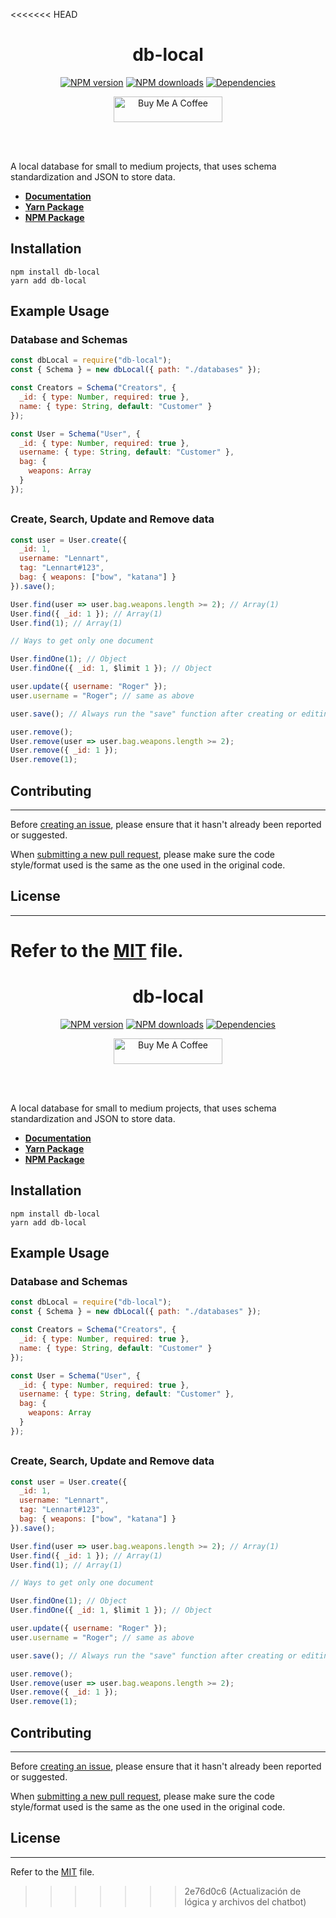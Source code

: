 <<<<<<< HEAD
<div align="center">
	<h1>db-local</h1>
	<p>
		<a href="https://www.npmjs.com/package/db-local"><img src="https://img.shields.io/npm/v/db-local.svg?color=3884FF&label=npm" alt="NPM version" /></a>
	<a href="https://www.npmjs.com/package/db-local"><img src="https://img.shields.io/npm/dt/db-local.svg?color=3884FF" alt="NPM downloads" /></a>
	<a href="https://www.npmjs.com/package/db-local"><img src="https://img.shields.io/badge/dependencies-0-brightgreen?color=3884FF" alt="Dependencies" /></a>
	</p>
	<p>
		<a href="https://www.buymeacoffee.com/lenxsr" target="_blank"><img src="https://cdn.buymeacoffee.com/buttons/default-blue.png" alt="Buy Me A Coffee" height="41" width="174"></a>
	</p>
	<br><br>
</div>

A local database for small to medium projects, that uses schema standardization and JSON to store data.

- **[Documentation](https://lenn.gitbook.io/db-local/)**
- **[Yarn Package](https://yarnpkg.com/package/db-local)**
- **[NPM Package](https://npmjs.com/package/db-local)**

## Installation

```sh-session
npm install db-local
yarn add db-local
```

## Example Usage

<h3>Database and Schemas</h3>

```js
const dbLocal = require("db-local");
const { Schema } = new dbLocal({ path: "./databases" });

const Creators = Schema("Creators", {
  _id: { type: Number, required: true },
  name: { type: String, default: "Customer" }
});

const User = Schema("User", {
  _id: { type: Number, required: true },
  username: { type: String, default: "Customer" },
  bag: {
    weapons: Array
  }
});
```

## <h3>Create, Search, Update and Remove data</h3>

```js
const user = User.create({
  _id: 1,
  username: "Lennart",
  tag: "Lennart#123",
  bag: { weapons: ["bow", "katana"] }
}).save();

User.find(user => user.bag.weapons.length >= 2); // Array(1)
User.find({ _id: 1 }); // Array(1)
User.find(1); // Array(1)

// Ways to get only one document

User.findOne(1); // Object
User.findOne({ _id: 1, $limit 1 }); // Object

user.update({ username: "Roger" });
user.username = "Roger"; // same as above

user.save(); // Always run the "save" function after creating or editing a user

user.remove();
User.remove(user => user.bag.weapons.length >= 2);
User.remove({ _id: 1 });
User.remove(1);
```

## Contributing

---

Before [creating an issue](https://github.com/Lenn-xsr/db-local/issues), please ensure that it hasn't already been reported or suggested.

When [submitting a new pull request](https://github.com/Lenn-xsr/db-local/pulls), please make sure the code style/format used is the same as the one used in the original code.

## License

---

Refer to the [MIT](https://choosealicense.com/licenses/mit/) file.
=======
<div align="center">
	<h1>db-local</h1>
	<p>
		<a href="https://www.npmjs.com/package/db-local"><img src="https://img.shields.io/npm/v/db-local.svg?color=3884FF&label=npm" alt="NPM version" /></a>
	<a href="https://www.npmjs.com/package/db-local"><img src="https://img.shields.io/npm/dt/db-local.svg?color=3884FF" alt="NPM downloads" /></a>
	<a href="https://www.npmjs.com/package/db-local"><img src="https://img.shields.io/badge/dependencies-0-brightgreen?color=3884FF" alt="Dependencies" /></a>
	</p>
	<p>
		<a href="https://www.buymeacoffee.com/lenxsr" target="_blank"><img src="https://cdn.buymeacoffee.com/buttons/default-blue.png" alt="Buy Me A Coffee" height="41" width="174"></a>
	</p>
	<br><br>
</div>

A local database for small to medium projects, that uses schema standardization and JSON to store data.

- **[Documentation](https://lenn.gitbook.io/db-local/)**
- **[Yarn Package](https://yarnpkg.com/package/db-local)**
- **[NPM Package](https://npmjs.com/package/db-local)**

## Installation

```sh-session
npm install db-local
yarn add db-local
```

## Example Usage

<h3>Database and Schemas</h3>

```js
const dbLocal = require("db-local");
const { Schema } = new dbLocal({ path: "./databases" });

const Creators = Schema("Creators", {
  _id: { type: Number, required: true },
  name: { type: String, default: "Customer" }
});

const User = Schema("User", {
  _id: { type: Number, required: true },
  username: { type: String, default: "Customer" },
  bag: {
    weapons: Array
  }
});
```

## <h3>Create, Search, Update and Remove data</h3>

```js
const user = User.create({
  _id: 1,
  username: "Lennart",
  tag: "Lennart#123",
  bag: { weapons: ["bow", "katana"] }
}).save();

User.find(user => user.bag.weapons.length >= 2); // Array(1)
User.find({ _id: 1 }); // Array(1)
User.find(1); // Array(1)

// Ways to get only one document

User.findOne(1); // Object
User.findOne({ _id: 1, $limit 1 }); // Object

user.update({ username: "Roger" });
user.username = "Roger"; // same as above

user.save(); // Always run the "save" function after creating or editing a user

user.remove();
User.remove(user => user.bag.weapons.length >= 2);
User.remove({ _id: 1 });
User.remove(1);
```

## Contributing

---

Before [creating an issue](https://github.com/Lenn-xsr/db-local/issues), please ensure that it hasn't already been reported or suggested.

When [submitting a new pull request](https://github.com/Lenn-xsr/db-local/pulls), please make sure the code style/format used is the same as the one used in the original code.

## License

---

Refer to the [MIT](https://choosealicense.com/licenses/mit/) file.
>>>>>>> 2e76d0c6 (Actualización de lógica y archivos del chatbot)
